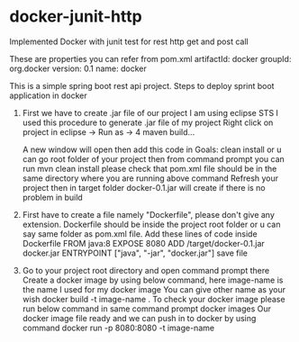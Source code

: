 # docker-junit-http
Implemented Docker with junit test for rest http get and post call

These are properties you can refer from pom.xml
artifactId: docker
groupId: org.docker
version: 0.1
name: docker


This is a simple spring boot rest api project. 
Steps to deploy sprint boot application in docker

1. First we have to create .jar file of our project
   I am using eclipse STS
   I used this procedure to generate .jar file of my project
   Right click on project in eclipse -> Run as -> 4 maven build... 
   
   A new window will open then add this code in Goals: 
   clean install
   or u can go root folder of your project then from command prompt you can run 
   mvn clean install 
   please check that pom.xml file should be in the same directory where you are running above command
   Refresh your project
   then in target folder docker-0.1.jar will create if there is no problem in build

2. First have to create a file namely "Dockerfile", please don't give any extension.
   Dockerfile should be inside the project root folder or u can say same folder as pom.xml file.
   Add these lines of code inside Dockerfile
   FROM java:8
   EXPOSE 8080
   ADD /target/docker-0.1.jar docker.jar
   ENTRYPOINT ["java", "-jar", "docker.jar"]
   save file
   
3. Go to your project root directory and open command prompt there
   Create a docker image by using below command, here image-name is the name I used for my docker image
   You can give other name as your wish
   docker build -t image-name . 
   To check your docker image please run below command in same command prompt 
   docker images
   Our docker image file ready and we can push in to docker by using command
   docker run -p 8080:8080 -t image-name
   
   


   
   
   



  
  
    
